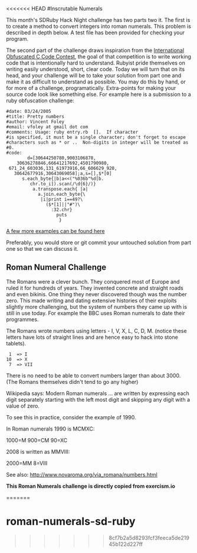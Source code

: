 <<<<<<< HEAD
#Inscrutable Numerals

This month's SDRuby Hack Night challenge has two parts two it. The first is to
create a method to convert integers into roman numerals. This problem is
described in depth below. A test file has been provided for checking your
program.

The second part of the challenge draws inspiration from the [International
Obfuscated C Code Contest][ioccc], the goal of that competition is to write
working code that is intentionally hard to understand. Rubyist pride themselves
on writing easily understood, short, clear code. Today we will turn that on its
head, and your challenge will be to take your solution from part one and make it
as difficult to understand as possible. You may do this by hand, or for more of
a challenge, programatically. Extra-points for making your source code look like
something else. For example here is a submission to a ruby obfuscation
challenge:

```
#date: 03/24/2005
#title: Pretty numbers
#author: Vincent Foley
#email: vfoley at gmail dot com
#comments: Usage: ruby entry.rb  [].  If character
#is specified, it must be a single character; don't forget to escape
#characters such as * or ..  Non-digits in integer will be treated as
#0.
#code:
        d=[30644250780,9003106878,
    30636278846,66641217692,4501790980,
 671_24_603036,131_61973916,66_606629_920,
   30642677916,30643069058];a,s=[],$*[0]
      s.each_byte{|b|a<<("%036b"%d[b.
         chr.to_i]).scan(/\d{6}/)}
          a.transpose.each{ |a|
            a.join.each_byte{\
             |i|print i==49?\
               ($*[1]||"#")\
                 :32.chr}
                   puts
                    }

```

[A few more examples can be found
here](http://www.rubyinside.com/advent2006/4-ruby-obfuscation.html)

Preferably, you would store or git commit your untouched solution from part one
so that we can discuss it.



## Roman Numeral Challenge
The Romans were a clever bunch. They conquered most of Europe and ruled
it for hundreds of years. They invented concrete and straight roads and
even bikinis. One thing they never discovered though was the number
zero. This made writing and dating extensive histories of their exploits
slightly more challenging, but the system of numbers they came up with
is still in use today. For example the BBC uses Roman numerals to date
their programmes.

The Romans wrote numbers using letters - I, V, X, L, C, D, M. (notice
these letters have lots of straight lines and are hence easy to hack
into stone tablets).

```
 1  => I
10  => X
 7  => VII
```

There is no need to be able to convert numbers larger than about 3000.
(The Romans themselves didn't tend to go any higher)

Wikipedia says: Modern Roman numerals ... are written by expressing each
digit separately starting with the left most digit and skipping any
digit with a value of zero.

To see this in practice, consider the example of 1990.

In Roman numerals 1990 is MCMXC:

1000=M
900=CM
90=XC

2008 is written as MMVIII:

2000=MM
8=VIII

See also: http://www.novaroma.org/via_romana/numbers.html

**This Roman Numerals challenge is directly copied from exercism.io**

[ioccc]: https://en.wikipedia.org/wiki/International_Obfuscated_C_Code_Contest
[ucc]: https://en.wikipedia.org/wiki/Underhanded_C_Contest
=======
# roman-numerals-sd-ruby
>>>>>>> 8cf7b2a5d8293fcf3feeca5de21945b122d227ff
